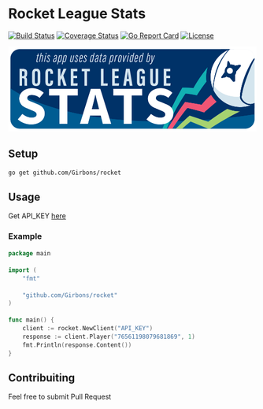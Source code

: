 # Rocket League Stats

[![Build Status](https://travis-ci.org/Girbons/rocket-go.svg?branch=master)](https://travis-ci.org/Girbons/rocket-go)
[![Coverage Status](https://coveralls.io/repos/github/Girbons/rocket-go/badge.svg?branch=master)](https://coveralls.io/github/Girbons/rocket-go?branch=master)
[![Go Report Card](https://goreportcard.com/badge/github.com/Girbons/rocket-go)](https://goreportcard.com/report/github.com/Girbons/rocket-go)
[![License](https://img.shields.io/badge/license-MIT-blue.svg)](LICENSE)

![RLS Logo](/img/rls_partner_horizontal_large.png)

## Setup

```
go get github.com/Girbons/rocket
```

## Usage

Get API_KEY [here](https://developers.rocketleaguestats.com/)

### Example

```go
package main

import (
    "fmt"

    "github.com/Girbons/rocket"
)

func main() {
    client := rocket.NewClient("API_KEY")
    response := client.Player("76561198079681869", 1)
    fmt.Println(response.Content())
}
```

## Contribuiting

Feel free to submit Pull Request
